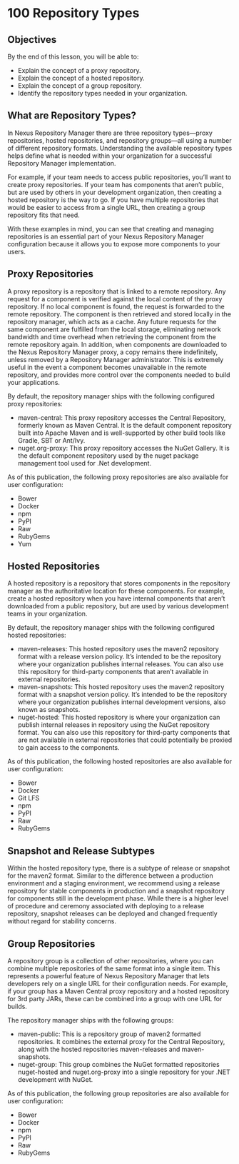 # 100 Repository Types

## Objectives
By the end of this lesson, you will be able to:

- Explain the concept of a proxy repository.
- Explain the concept of a hosted repository.
- Explain the concept of a group repository.
- Identify the repository types needed in your organization.

## What are Repository Types?
In Nexus Repository Manager there are three repository types—proxy repositories, hosted repositories, and repository groups—all using a number of different repository formats. Understanding the available repository types helps define what is needed within your organization for a successful Repository Manager implementation.

For example, if your team needs to access public repositories, you’ll want to create proxy repositories. If your team has components that aren’t public, but are used by others in your development organization, then creating a hosted repository is the way to go. If you have multiple repositories that would be easier to access from a single URL, then creating a group repository fits that need.

With these examples in mind, you can see that creating and managing repositories is an essential part of your Nexus Repository Manager configuration because it allows you to expose more components to your users.

## Proxy Repositories
A proxy repository is a repository that is linked to a remote repository. Any request for a component is verified against the local content of the proxy repository. If no local component is found, the request is forwarded to the remote repository. The component is then retrieved and stored locally in the repository manager, which acts as a cache. Any future requests for the same component are fulfilled from the local storage, eliminating network bandwidth and time overhead when retrieving the component from the remote repository again. In addition, when components are downloaded to the Nexus Repository Manager proxy, a copy remains there indefinitely, unless removed by a Repository Manager administrator. This is extremely useful in the event a component becomes unavailable in the remote repository, and provides more control over the components needed to build your applications.

By default, the repository manager ships with the following configured proxy repositories:

- maven-central: This proxy repository accesses the Central Repository, formerly known as Maven Central. It is the default component repository built into Apache Maven and is well-supported by other build tools like Gradle, SBT or Ant/Ivy.
- nuget.org-proxy: This proxy repository accesses the NuGet Gallery. It is the default component repository used by the nuget package management tool used for .Net development.

As of this publication, the following proxy repositories are also available for user configuration:

- Bower
- Docker
- npm
- PyPI
- Raw
- RubyGems
- Yum

## Hosted Repositories
A hosted repository is a repository that stores components in the repository manager as the authoritative location for these components. For example, create a hosted repository when you have internal components that aren’t downloaded from a public repository, but are used by various development teams in your organization.

By default, the repository manager ships with the following configured hosted repositories:

- maven-releases: This hosted repository uses the maven2 repository format with a release version policy. It’s intended to be the repository where your organization publishes internal releases. You can also use this repository for third-party components that aren’t available in external repositories.
- maven-snapshots: This hosted repository uses the maven2 repository format with a snapshot version policy. It’s intended to be the repository where your organization publishes internal development versions, also known as snapshots.
- nuget-hosted: This hosted repository is where your organization can publish internal releases in repository using the NuGet repository format. You can also use this repository for third-party components that are not available in external repositories that could potentially be proxied to gain access to the components.

As of this publication, the following hosted repositories are also available for user configuration:

- Bower
- Docker
- Git LFS
- npm
- PyPI
- Raw
- RubyGems

## Snapshot and Release Subtypes
Within the hosted repository type, there is a subtype of release or snapshot for the maven2 format. Similar to the difference between a production environment and a staging environment, we recommend using a release repository for stable components in production and a snapshot repository for components still in the development phase. While there is a higher level of procedure and ceremony associated with deploying to a release repository, snapshot releases can be deployed and changed frequently without regard for stability concerns.


## Group Repositories
A repository group  is a collection of other repositories, where you can combine multiple repositories of the same format into a single item. This represents a powerful feature of Nexus Repository Manager that lets developers rely on a single URL for their configuration needs. For example, if your group has a Maven Central proxy repository and a hosted repository for 3rd party JARs, these can be combined into a group with one URL for builds.

The repository manager ships with the following groups:

- maven-public: This is a repository group of maven2 formatted repositories. It combines the external proxy for the Central Repository, along with the hosted repositories maven-releases and maven-snapshots. 
- nuget-group: This group combines the NuGet formatted repositories nuget-hosted and nuget.org-proxy into a single repository for your .NET development with NuGet.

As of this publication, the following group repositories are also available for user configuration:

- Bower
- Docker
- npm
- PyPI
- Raw
- RubyGems
